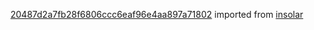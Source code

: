 [20487d2a7fb28f6806ccc6eaf96e4aa897a71802](https://github.com/insolar/insolar/commit/20487d2a7fb28f6806ccc6eaf96e4aa897a71802) imported from [insolar](https://github.com/insolar/insolar)

